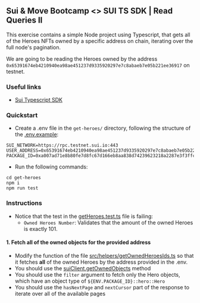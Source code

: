 ## Sui & Move Bootcamp <> SUI TS SDK | Read Queries II

This exercise contains a simple Node project using Typescript, that gets all of the Heroes NFTs owned by a specific address on chain, iterating over the full node's pagination.

We are going to be reading the Heroes owned by the address `0x65391674eb4210940ea98ae451237d9335920297e7c8abaeb7e05b221ee36917` on testnet.

### Useful links

- [Sui Typescript SDK](https://sdk.mystenlabs.com/typescript)

### Quickstart

- Create a .env file in the `get-heroes/` directory, following the structure of the [.env.example](./get-heroes/.env.example):

```
SUI_NETWORK=https://rpc.testnet.sui.io:443
USER_ADDRESS=0x65391674eb4210940ea98ae451237d9335920297e7c8abaeb7e05b221ee36917
PACKAGE_ID=0xa007ad71e8b80fe7d8fc67d166eb8aa838d74239623218a2287e3f3ffc52c2ca
```

- Run the following commands:

```
cd get-heroes
npm i
npm run test
```

### Instructions

- Notice that the test in the [getHeroes.test.ts](./get-heroes/src/tests/getHeroes.test.ts) file is failing:
  - `Owned Heroes Number`: Validates that the amount of the owned Heroes is exactly 101.

#### 1. Fetch all of the owned objects for the provided address

- Modify the function of the file [src/helpers/getOwnedHeroesIds.ts](./get-heroes/src/helpers/getOwnedHeroesIds.ts) so that it fetches <b>all</b> of the owned Heroes by the address provided in the .env.
- You should use the [suiClient.getOwnedObjects](https://github.com/MystenLabs/ts-sdks/blob/main/packages/typescript/src/client/client.ts#L330-L351) method
- You should use the `filter` argument to fetch only the Hero objects, which have an object type of `${ENV.PACKAGE_ID}::hero::Hero`
- You should use the `hasNextPage` and `nextCursor` part of the response to iterate over all of the available pages
